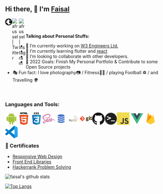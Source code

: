 <!--
**afrussel/afrussel** is a ✨ _special_ ✨ repository because its `README.md` (this file) appears on your GitHub profile.

Here are some ideas to get you started:

- 🔭 I’m currently working on [W3 Engineers Ltd.](https://w3engineers.com/)
- 🌱 I’m currently learning flutter and [react](https://reactjs.org/)
- 👯 I’m looking to collaborate on ...
- 🤔 I’m looking for help with ...
- 💬 Ask me about ...
- 📫 How to reach me: ...
- 😄 Pronouns: ...
- ⚡ Fun fact: ...
-->


## Hi there, 👋 I'm [Faisal][website]


[<img align="left" alt="afrussel.com" width="22px" src="https://raw.githubusercontent.com/iconic/open-iconic/master/svg/globe.svg" />][website]
[<img align="left" alt="afrussel | Twitter" width="22px" src="https://cdn.jsdelivr.net/npm/simple-icons@v3/icons/twitter.svg" />][twitter]
[<img align="left" alt="afrussel | Instagram" width="22px" src="https://cdn.jsdelivr.net/npm/simple-icons@v3/icons/instagram.svg" />][instagram]

[website]: https://afrussel.com
[twitter]: https://twitter.com/afrussel
[instagram]: https://instagram.com/russel_faisal

<br /><br />

**Talking about Personal Stuffs:**

- 🔭 I’m currently working on [W3 Engineers Ltd.](https://w3engineers.com/)
- 🌱 I’m currently learning flutter and [react](https://reactjs.org/)
- 👯 I’m looking to collaborate with other developers.
- 🥅 2022 Goals: Finish My Personal Portfolio & Contribute to some Open Source projects
- 🎭 Fun fact: I love photography:camera: / Fitness🏋️‍♂️ / playing Football ⚽ / and Travelling 🌍

<br />

### Languages and Tools:

<code><img height="40px" src="https://raw.githubusercontent.com/github/explore/80688e429a7d4ef2fca1e82350fe8e3517d3494d/topics/javascript/javascript.png"></code>
<code><img height="40px" src="https://raw.githubusercontent.com/github/explore/80688e429a7d4ef2fca1e82350fe8e3517d3494d/topics/vue/vue.png"></code>
<img align="left" alt="Android" width="40px" src="https://github.com/devicons/devicon/blob/master/icons/android/android-original.svg"/>
<img align="left" alt="HTML5" width="40px" src="https://raw.githubusercontent.com/github/explore/80688e429a7d4ef2fca1e82350fe8e3517d3494d/topics/html/html.png" />
<img align="left" alt="CSS3" width="40px" src="https://raw.githubusercontent.com/github/explore/80688e429a7d4ef2fca1e82350fe8e3517d3494d/topics/css/css.png" />
<img align="left" alt="Sass" width="40px" src="https://raw.githubusercontent.com/github/explore/80688e429a7d4ef2fca1e82350fe8e3517d3494d/topics/sass/sass.png" />
<img align="left" alt="SQL" width="40px" src="https://raw.githubusercontent.com/github/explore/80688e429a7d4ef2fca1e82350fe8e3517d3494d/topics/sql/sql.png" />
<img align="left" alt="MySQL" width="40px" src="https://raw.githubusercontent.com/github/explore/80688e429a7d4ef2fca1e82350fe8e3517d3494d/topics/mysql/mysql.png" />
<img align="left" alt="Git" width="40px" src="https://raw.githubusercontent.com/github/explore/80688e429a7d4ef2fca1e82350fe8e3517d3494d/topics/git/git.png" />
<img align="left" alt="GitHub" width="40px" src="https://raw.githubusercontent.com/github/explore/78df643247d429f6cc873026c0622819ad797942/topics/github/github.png" />
<code><img height="40px" src="https://raw.githubusercontent.com/github/explore/80688e429a7d4ef2fca1e82350fe8e3517d3494d/topics/firebase/firebase.png"></code>
<img align="left" alt="terminal" width="40px" src="https://raw.githubusercontent.com/github/explore/80688e429a7d4ef2fca1e82350fe8e3517d3494d/topics/terminal/terminal.png" />
<img align="left" alt="Visual Studio Code" width="40px" src="https://raw.githubusercontent.com/github/explore/80688e429a7d4ef2fca1e82350fe8e3517d3494d/topics/visual-studio-code/visual-studio-code.png" />

<br />

### 📜 Certificates

- [Responsive Web Design](https://www.freecodecamp.org/certification/afrussel/responsive-web-design)
- [Front End Libraries](https://www.freecodecamp.org/certification/afrussel/front-end-libraries)
- [Hackerrank Problem Solving](https://www.hackerrank.com/certificates/159428e5dbcb)

![faisal's github stats](https://github-readme-stats.vercel.app/api?username=afrussel&show_icons=true&hide_border=true)

[![Top Langs](https://github-readme-stats.vercel.app/api/top-langs/?username=afrussel&show_icons=true&hide_border=true)](https://github.com/afrussel)

